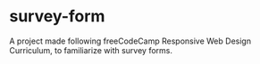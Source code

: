# survey-form
A project made following freeCodeCamp Responsive Web Design Curriculum, to familiarize with survey forms.

